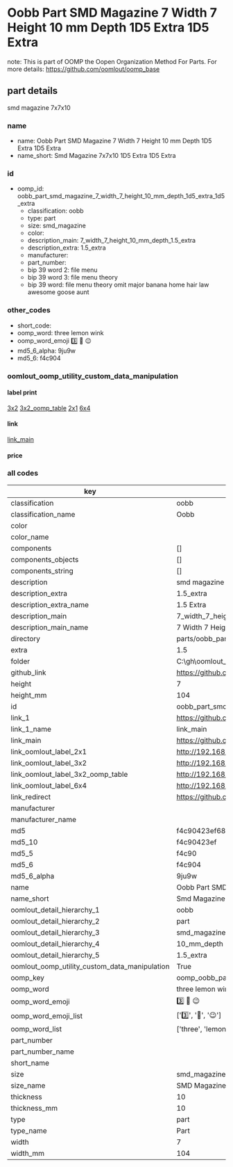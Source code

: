 # Oobb Part SMD Magazine 7 Width 7 Height 10 mm Depth 1D5 Extra 1D5 Extra  

note: This is part of OOMP the Oopen Organization Method For Parts. For more details: https://github.com/oomlout/oomp_base

##  part details
  



smd magazine 7x7x10



### name
* name: Oobb Part SMD Magazine 7 Width 7 Height 10 mm Depth 1D5 Extra 1D5 Extra
* name_short: Smd Magazine 7x7x10 1D5 Extra 1D5 Extra
### id
* oomp_id: oobb_part_smd_magazine_7_width_7_height_10_mm_depth_1d5_extra_1d5_extra
  * classification: oobb
  * type: part
  * size: smd_magazine
  * color: 
  * description_main: 7_width_7_height_10_mm_depth_1.5_extra
  * description_extra: 1.5_extra
  * manufacturer: 
  * part_number: 
  * bip 39 word 2: file menu
  * bip 39 word 3: file menu theory
  * bip 39 word: file menu theory omit major banana home hair law awesome goose aunt

### other_codes
* short_code: 
* oomp_word: three lemon wink
* oomp_word_emoji :three: :lemon: :wink:
* md5_6_alpha: 9ju9w
* md5_6: f4c904






### oomlout_oomp_utility_custom_data_manipulation
#### label print
[3x2](http://192.168.1.245:1112/?label=oomp%209ju9w)
[3x2_oomp_table](http://192.168.1.108:1112/?label=oomp%209ju9w)
[2x1](http://192.168.1.242:1112/?label=oomp%209ju9w)
[6x4](http://192.168.1.55:1112/?label=oomp%209ju9w)    

#### link

[link_main](https://github.com/oomlout/oomlout_oobb_version_4_generated_parts/tree/main/navigation_oomp/oobb/part/smd_magazine/7_width_7_height_10_mm_depth_1.5_extra/1.5_extra/part)                              

#### price







### all codes 
| key | value |  
| --- | --- |  
| classification | oobb |  
| classification_name | Oobb |  
| color |  |  
| color_name |  |  
| components | [] |  
| components_objects | [] |  
| components_string | [] |  
| description | smd magazine 7x7x10 |  
| description_extra | 1.5_extra |  
| description_extra_name | 1.5 Extra |  
| description_main | 7_width_7_height_10_mm_depth_1.5_extra |  
| description_main_name | 7 Width 7 Height 10 mm Depth 1.5 Extra |  
| directory | parts/oobb_part_smd_magazine_7_width_7_height_10_mm_depth_1d5_extra_1d5_extra |  
| extra | 1.5 |  
| folder | C:\gh\oomlout_oobb_version_4_generated_parts\parts\oobb_part_smd_magazine_7_width_7_height_10_mm_depth_1d5_extra_1d5_extra |  
| github_link | https://github.com/oomlout/oomlout_oomp_part_src/tree/main/parts/oobb_part_smd_magazine_7_width_7_height_10_mm_depth_1d5_extra_1d5_extra |  
| height | 7 |  
| height_mm | 104 |  
| id | oobb_part_smd_magazine_7_width_7_height_10_mm_depth_1d5_extra_1d5_extra |  
| link_1 | https://github.com/oomlout/oomlout_oobb_version_4_generated_parts/tree/main/navigation_oomp/oobb/part/smd_magazine/7_width_7_height_10_mm_depth_1.5_extra/1.5_extra/part |  
| link_1_name | link_main |  
| link_main | https://github.com/oomlout/oomlout_oobb_version_4_generated_parts/tree/main/navigation_oomp/oobb/part/smd_magazine/7_width_7_height_10_mm_depth_1.5_extra/1.5_extra/part |  
| link_oomlout_label_2x1 | http://192.168.1.242:1112/?label=oomp%209ju9w |  
| link_oomlout_label_3x2 | http://192.168.1.245:1112/?label=oomp%209ju9w |  
| link_oomlout_label_3x2_oomp_table | http://192.168.1.108:1112/?label=oomp%209ju9w |  
| link_oomlout_label_6x4 | http://192.168.1.55:1112/?label=oomp%209ju9w |  
| link_redirect | https://github.com/oomlout/oomlout_oobb_version_4_generated_parts/tree/main/parts/oobb_smd_magazine_07_07_10_nm_8_mm_tape_width_1_5_mm_tape_thickness_ex_1d5 |  
| manufacturer |  |  
| manufacturer_name |  |  
| md5 | f4c90423ef684da048c339a7c0a2cab1 |  
| md5_10 | f4c90423ef |  
| md5_5 | f4c90 |  
| md5_6 | f4c904 |  
| md5_6_alpha | 9ju9w |  
| name | Oobb Part SMD Magazine 7 Width 7 Height 10 mm Depth 1D5 Extra 1D5 Extra |  
| name_short | Smd Magazine 7x7x10 1D5 Extra 1D5 Extra |  
| oomlout_detail_hierarchy_1 | oobb |  
| oomlout_detail_hierarchy_2 | part |  
| oomlout_detail_hierarchy_3 | smd_magazine |  
| oomlout_detail_hierarchy_4 | 10_mm_depth |  
| oomlout_detail_hierarchy_5 | 1.5_extra |  
| oomlout_oomp_utility_custom_data_manipulation | True |  
| oomp_key | oomp_oobb_part_smd_magazine_7_width_7_height_10_mm_depth_1d5_extra_1d5_extra |  
| oomp_word | three lemon wink |  
| oomp_word_emoji | :three: :lemon: :wink: |  
| oomp_word_emoji_list | [':three:', ':lemon:', ':wink:'] |  
| oomp_word_list | ['three', 'lemon', 'wink'] |  
| part_number |  |  
| part_number_name |  |  
| short_name |  |  
| size | smd_magazine |  
| size_name | SMD Magazine |  
| thickness | 10 |  
| thickness_mm | 10 |  
| type | part |  
| type_name | Part |  
| width | 7 |  
| width_mm | 104 |  
